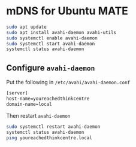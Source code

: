 # mDNS for Ubuntu MATE

```BASH
sudo apt update
sudo apt install avahi-daemon avahi-utils
sudo systemctl enable avahi-daemon
sudo systemctl start avahi-daemon
systemctl status avahi-daemon
```

## Configure `avahi-daemon`
Put the following in `/etc/avahi/avahi-daemon.conf`
```BASH
[server]
host-name=youreachedthinkcentre
domain-name=local
```
Then restart `avahi-daemon`
```BASH
sudo systemctl restart avahi-daemon
systemctl status avahi-daemon
ping youreachedthinkcentre.local
```
